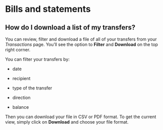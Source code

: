 # Bills and statements  
## How do I download a list of my transfers?  
You can review, filter and download a file of all of your transfers from your _Transactions_ page. You’ll see the option to **Filter** and **Download** on the top right corner. 

You can filter your transfers by: 

  * date 

  * recipient

  * type of the transfer

  * direction

  * balance




Then you can download your file in CSV or PDF format. To get the current view, simply click on **Download** and choose your file format.